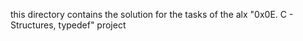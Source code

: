 this directory contains the solution for the tasks of the alx "0x0E. C - Structures, typedef" project

